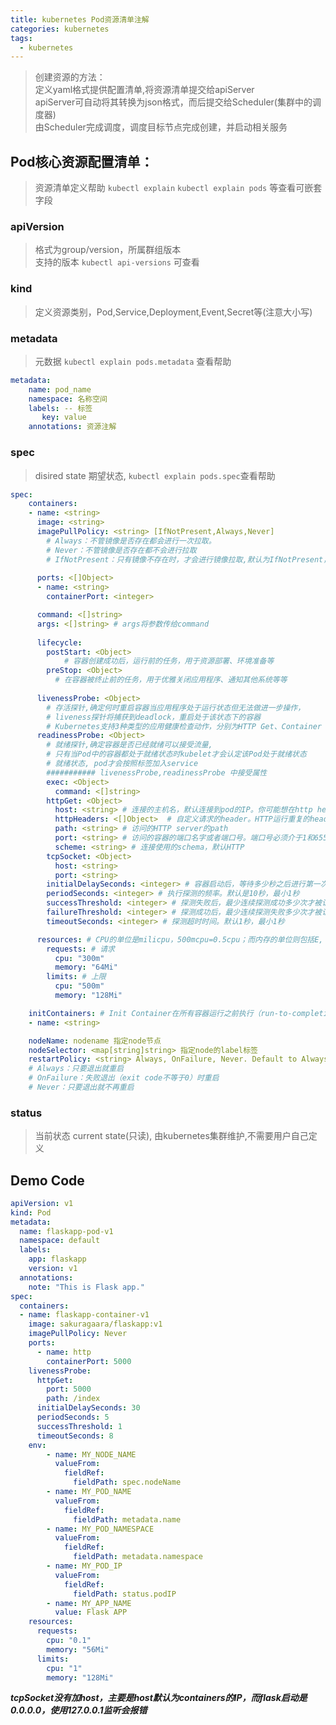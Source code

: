 ```yaml
---
title: kubernetes Pod资源清单注解
categories: kubernetes
tags:
  - kubernetes
---
```



> 创建资源的方法：  
> 定义yaml格式提供配置清单,将资源清单提交给apiServer  
  apiServer可自动将其转换为json格式，而后提交给Scheduler(集群中的调度器)  
  由Scheduler完成调度，调度目标节点完成创建，并启动相关服务  


## Pod核心资源配置清单：
> 资源清单定义帮助 ``kubectl explain`` ``kubectl explain pods`` 等查看可嵌套字段  

### apiVersion
> 格式为group/version，所属群组版本  
支持的版本 ``kubectl api-versions`` 可查看  

### kind
> 定义资源类别，Pod,Service,Deployment,Event,Secret等(注意大小写)  

<!--more-->

### metadata 
> 元数据 ``kubectl explain pods.metadata`` 查看帮助  

```yaml
metadata:
    name: pod_name
    namespace: 名称空间  
    labels: -- 标签  
       key: value
    annotations: 资源注解
```
 

### spec   
> disired state 期望状态, ``kubectl explain pods.spec``查看帮助  

```yaml
spec:
    containers:
    - name: <string>
      image: <string>
      imagePullPolicy: <string> [IfNotPresent,Always,Never]
        # Always：不管镜像是否存在都会进行一次拉取。  
        # Never：不管镜像是否存在都不会进行拉取  
        # IfNotPresent：只有镜像不存在时，才会进行镜像拉取,默认为IfNotPresent，但:latest标签的镜像默认为Always
       
      ports: <[]Object>
      - name: <string>
        containerPort: <integer>

      command: <[]string>
      args: <[]string> # args将参数传给command
      
      lifecycle:
        postStart: <Object> 
            # 容器创建成功后，运行前的任务，用于资源部署、环境准备等
        preStop: <Object> 
          # 在容器被终止前的任务，用于优雅关闭应用程序、通知其他系统等等
       
      livenessProbe: <Object> 
        # 存活探针,确定何时重启容器当应用程序处于运行状态但无法做进一步操作，
        # liveness探针将捕获到deadlock，重启处于该状态下的容器 
        # Kubernetes支持3种类型的应用健康检查动作，分别为HTTP Get、Container Exec和TCP Socket  
      readinessProbe: <Object>
        # 就绪探针,确定容器是否已经就绪可以接受流量,
        # 只有当Pod中的容器都处于就绪状态时kubelet才会认定该Pod处于就绪状态
        # 就绪状态, pod才会按照标签加入service  
        ########### livenessProbe,readinessProbe 中接受属性
        exec: <Object>
          command: <[]string>  
        httpGet: <Object>
          host: <string> # 连接的主机名，默认连接到pod的IP。你可能想在http header中设置”Host”而不是使用IP
          httpHeaders: <[]Object>  # 自定义请求的header。HTTP运行重复的header
          path: <string> # 访问的HTTP server的path
          port: <string> # 访问的容器的端口名字或者端口号。端口号必须介于1和65525之间
          scheme: <string> # 连接使用的schema，默认HTTP
        tcpSocket: <Object>
          host: <string>
          port: <string>
        initialDelaySeconds: <integer> # 容器启动后，等待多少秒之后进行第一次探测
        periodSeconds: <integer> # 执行探测的频率。默认是10秒，最小1秒
        successThreshold: <integer> # 探测失败后，最少连续探测成功多少次才被认定为成功。默认是1。对于liveness必须是1。最小值是1
        failureThreshold: <integer> # 探测成功后，最少连续探测失败多少次才被认定为失败。默认是3。最小值是1
        timeoutSeconds: <integer> # 探测超时时间。默认1秒，最小1秒

      resources: # CPU的单位是milicpu，500mcpu=0.5cpu；而内存的单位则包括E, P, T, G, M, K, Ei, Pi, Ti, Gi, Mi, Ki等
        requests: # 请求
          cpu: "300m"
          memory: "64Mi"
        limits: # 上限
          cpu: "500m"
          memory: "128Mi"

    initContainers: # Init Container在所有容器运行之前执行（run-to-completion），常用来初始化配置
    - name: <string>

    nodeName: nodename 指定node节点
    nodeSelector: <map[string]string> 指定node的label标签
    restartPolicy: <string> Always, OnFailure, Never. Default to Always.
    # Always：只要退出就重启
    # OnFailure：失败退出（exit code不等于0）时重启
    # Never：只要退出就不再重启
```




### status 
> 当前状态 current state(只读), 由kubernetes集群维护,不需要用户自己定义



## Demo Code

```yaml
apiVersion: v1
kind: Pod
metadata:
  name: flaskapp-pod-v1
  namespace: default
  labels:
    app: flaskapp
    version: v1
  annotations: 
    note: "This is Flask app."
spec:
  containers:
  - name: flaskapp-container-v1
    image: sakuragaara/flaskapp:v1
    imagePullPolicy: Never
    ports:
      - name: http
        containerPort: 5000
    livenessProbe:
      httpGet:
        port: 5000
        path: /index
      initialDelaySeconds: 30
      periodSeconds: 5
      successThreshold: 1
      timeoutSeconds: 8
    env:
        - name: MY_NODE_NAME
          valueFrom:
            fieldRef:
              fieldPath: spec.nodeName
        - name: MY_POD_NAME
          valueFrom:
            fieldRef:
              fieldPath: metadata.name
        - name: MY_POD_NAMESPACE
          valueFrom:
            fieldRef:
              fieldPath: metadata.namespace
        - name: MY_POD_IP
          valueFrom:
            fieldRef:
              fieldPath: status.podIP
        - name: MY_APP_NAME
          value: Flask APP
    resources:
      requests:
        cpu: "0.1"
        memory: "56Mi"
      limits:
        cpu: "1"
        memory: "128Mi"
```

***tcpSocket没有加host，主要是host默认为containers的IP，而flask启动是0.0.0.0，使用127.0.0.1监听会报错***
